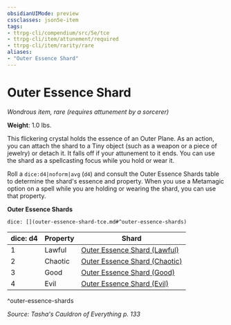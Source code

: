 ```yaml
---
obsidianUIMode: preview
cssclasses: json5e-item
tags:
- ttrpg-cli/compendium/src/5e/tce
- ttrpg-cli/item/attunement/required
- ttrpg-cli/item/rarity/rare
aliases: 
- "Outer Essence Shard"
---
```

# Outer Essence Shard
*Wondrous item, rare (requires attunement by a sorcerer)*  


**Weight**: 1.0 lbs.

This flickering crystal holds the essence of an Outer Plane. As an action, you can attach the shard to a Tiny object (such as a weapon or a piece of jewelry) or detach it. It falls off if your attunement to it ends. You can use the shard as a spellcasting focus while you hold or wear it.

Roll a `dice:d4|noform|avg` (`d4`) and consult the Outer Essence Shards table to determine the shard's essence and property. When you use a Metamagic option on a spell while you are holding or wearing the shard, you can use that property.

**Outer Essence Shards**

`dice: [](outer-essence-shard-tce.md#^outer-essence-shards)`

| dice: d4 | Property | Shard |
|----------|----------|-------|
| 1 | Lawful | [Outer Essence Shard (Lawful)](3-Compendium/items/outer-essence-shard-lawful-tce.md) |
| 2 | Chaotic | [Outer Essence Shard (Chaotic)](3-Compendium/items/outer-essence-shard-chaotic-tce.md) |
| 3 | Good | [Outer Essence Shard (Good)](3-Compendium/items/outer-essence-shard-good-tce.md) |
| 4 | Evil | [Outer Essence Shard (Evil)](3-Compendium/items/outer-essence-shard-evil-tce.md) |
^outer-essence-shards

*Source: Tasha's Cauldron of Everything p. 133*